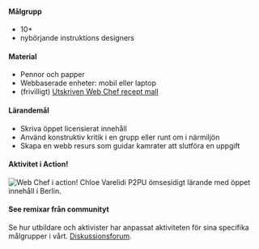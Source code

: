 #### Målgrupp

* 10+
* nybörjande instruktions designers

#### Material

* Pennor och papper
* Webbaserade enheter: mobil eller laptop
* (frivilligt) [Utskriven Web Chef recept mall](https://michelle.makes.org/thimble/OTg5MDY5NTY4/web-chef-recipe)

#### Lärandemål

* Skriva öppet licensierat innehåll
* Använd konstruktiv kritik i en grupp eller runt om i närmiljön
* Skapa en webb resurs som guidar kamrater att slutföra en uppgift

#### Aktivitet i Action!

![Web Chef i action!](http://mozilla.github.io/webmaker-curriculum/images/chef-in-action.jpg)
Chloe Varelidi
P2PU ömsesidigt lärande med öppet innehåll i Berlin. 
               
#### See remixar från communityt
Se hur utbildare och aktivister har anpassat aktiviteten för sina specifika målgrupper i vårt. [Diskussionsforum](http://discourse.webmaker.org/t/testing-2-writing-the-web/1195/3). 